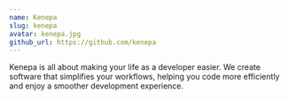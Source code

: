 ```yaml
---
name: Kenepa
slug: kenepa
avatar: kenepa.jpg
github_url: https://github.com/kenepa
---
```


Kenepa is all about making your life as a developer easier. We create software that simplifies your workflows, helping you code more efficiently and enjoy a smoother development experience.
